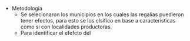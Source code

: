 - Metodología
	- Se selecionaron los municipios en los cuales las regalias puedieron tener efectos, para esto se los clsifico en base a caracteristicas como si con localidades productoras.
	- Para identificar el efefcto del